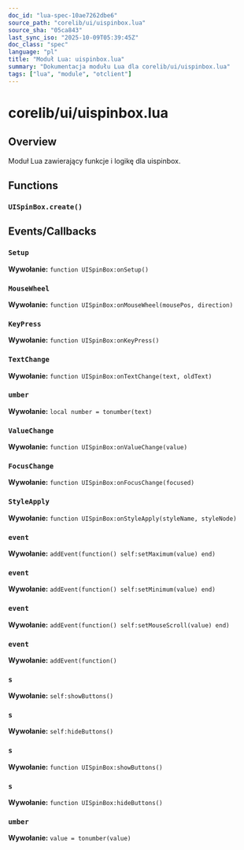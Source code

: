 ```yaml
---
doc_id: "lua-spec-10ae7262dbe6"
source_path: "corelib/ui/uispinbox.lua"
source_sha: "05ca843"
last_sync_iso: "2025-10-09T05:39:45Z"
doc_class: "spec"
language: "pl"
title: "Moduł Lua: uispinbox.lua"
summary: "Dokumentacja modułu Lua dla corelib/ui/uispinbox.lua"
tags: ["lua", "module", "otclient"]
---
```


# corelib/ui/uispinbox.lua

## Overview

Moduł Lua zawierający funkcje i logikę dla uispinbox.

## Functions

### `UISpinBox.create()`

## Events/Callbacks

### `Setup`

**Wywołanie:** `function UISpinBox:onSetup()`

### `MouseWheel`

**Wywołanie:** `function UISpinBox:onMouseWheel(mousePos, direction)`

### `KeyPress`

**Wywołanie:** `function UISpinBox:onKeyPress()`

### `TextChange`

**Wywołanie:** `function UISpinBox:onTextChange(text, oldText)`

### `umber`

**Wywołanie:** `local number = tonumber(text)`

### `ValueChange`

**Wywołanie:** `function UISpinBox:onValueChange(value)`

### `FocusChange`

**Wywołanie:** `function UISpinBox:onFocusChange(focused)`

### `StyleApply`

**Wywołanie:** `function UISpinBox:onStyleApply(styleName, styleNode)`

### `event`

**Wywołanie:** `addEvent(function() self:setMaximum(value) end)`

### `event`

**Wywołanie:** `addEvent(function() self:setMinimum(value) end)`

### `event`

**Wywołanie:** `addEvent(function() self:setMouseScroll(value) end)`

### `event`

**Wywołanie:** `addEvent(function()`

### `s`

**Wywołanie:** `self:showButtons()`

### `s`

**Wywołanie:** `self:hideButtons()`

### `s`

**Wywołanie:** `function UISpinBox:showButtons()`

### `s`

**Wywołanie:** `function UISpinBox:hideButtons()`

### `umber`

**Wywołanie:** `value = tonumber(value)`
